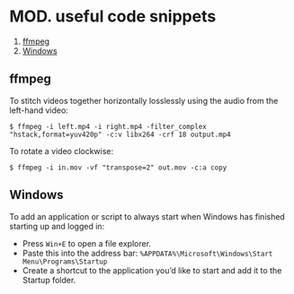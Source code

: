 # MOD. useful code snippets

1. [ffmpeg](#ffmpeg)
2. [Windows](#windows)

## ffmpeg

To stitch videos together horizontally losslessly using the audio from the left-hand video:

`$ ffmpeg -i left.mp4 -i right.mp4 -filter_complex "hstack,format=yuv420p" -c:v libx264 -crf 18 output.mp4`

To rotate a video clockwise:

`$ ffmpeg -i in.mov -vf "transpose=2" out.mov -c:a copy`

## Windows

To add an application or script to always start when Windows has finished starting up and logged in:

* Press `Win+E` to open a file explorer.
* Paste this into the address bar: `%APPDATA%\Microsoft\Windows\Start Menu\Programs\Startup`
* Create a shortcut to the application you’d like to start and add it to the Startup folder.